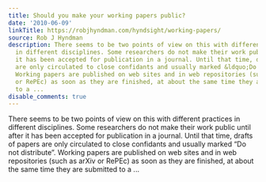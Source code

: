 ```yaml
---
title: Should you make your working papers public?
date: '2010-06-09'
linkTitle: https://robjhyndman.com/hyndsight/working-papers/
source: Rob J Hyndman
description: There seems to be two points of view on this with different practices
  in different disciplines. Some researchers do not make their work public until after
  it has been accepted for publication in a journal. Until that time, drafts of papers
  are only circulated to close confidants and usually marked &ldquo;Do not distribute&rdquo;.
  Working papers are published on web sites and in web repositories (such as arXiv
  or RePEc) as soon as they are finished, at about the same time they are submitted
  to a ...
disable_comments: true
---
```

There seems to be two points of view on this with different practices in different disciplines. Some researchers do not make their work public until after it has been accepted for publication in a journal. Until that time, drafts of papers are only circulated to close confidants and usually marked &ldquo;Do not distribute&rdquo;. Working papers are published on web sites and in web repositories (such as arXiv or RePEc) as soon as they are finished, at about the same time they are submitted to a ...